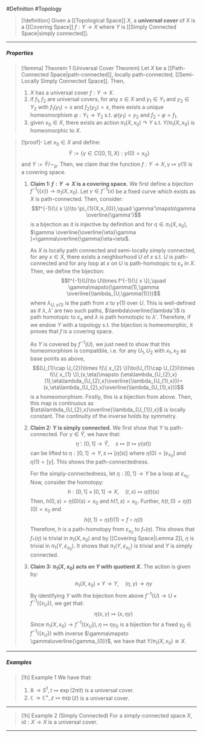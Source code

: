 #Definition #Topology 

> [!definition]
> Given a [[Topological Space]] $X$, a ***universal cover*** of $X$ is a [[Covering Space]] $f:Y\to X$ where $Y$ is [[Simply Connected Space|simply connected]].
---
##### Properties
> [!lemma] Theorem 1 (Universal Cover Theorem)
>  Let $X$ be a [[Path-Connected Space|path-connected]], locally path-connected, [[Semi-Locally Simply Connected Space]]. Then,  
> 1. $X$ has a universal cover $f:Y\to X$.
> 2. if $f_{1},f_{2}$ are universal covers, for any $x\in X$ and $y_{1}\in Y_{1}$ and $y_{2}\in Y_{2}$ with $f_{1}(y_{1})=x$ and $f_{2}(y_{2})=x$, there exists a unique homeomorphism $\varphi:Y_{1}\to Y_{2}$ s.t. $\varphi(y_{1})=y_{2}$ and $f_{2}\circ\varphi=f_{1}$.
> 3. given $x_{0}\in X$, there exists an action $\pi_{1}(X,x_{0}) \curvearrowright Y$ s.t. $Y / \pi_{1}(X,x_{0})$ is homeomorphic to $X$.

> [!proof]-
> Let $x_{0}\in X$ and define: $$\tilde{Y}:=\{ \gamma\in C([0,1],X): \gamma(0)=x_{0}\}$$and $Y:=\tilde{Y} /\sim_{p}$. Then, we claim that the function $f:Y\to X, \gamma\mapsto \gamma(1)$ is a covering space.
> 1. **Claim 1: $f:Y\to X$ is a covering space.**
>    We first define a bijection $f^{-1}(\{ x \})\to \pi_{1}(X,x_{0})$. Let $\gamma\in f^{-1}(x)$ be a fixed curve which exists as $X$ is path-connected. Then, consider: $$f^{-1}(\{ x \})\to \pi_{1}(X,x_{0}),\quad \gamma'\mapsto\gamma \overline{\gamma'}$$is a bijection as it is injective by definition and for $\eta\in \pi_{1}(X,x_{0})$, $\gamma \overline{\overline{\eta}\gamma }=\gamma\overline{\gamma}\eta=\eta$.
>    
>    As $X$ is locally path connected and semi-locally simply connected, for any $x\in X$, there exists a neighborhood $U$ of $x$ s.t. $U$ is path-connected and for any loop at $x$ on $U$ is path-homotopic to $\varepsilon_{x}$ in $X$. Then, we define the bijection: $$f^{-1}(U)\to U\times f^{-1}(\{ x \}),\quad \gamma\mapsto(\gamma(1),\gamma \overline{\lambda_{U,\gamma(1)}})$$where $\lambda_{U,\gamma(1)}$ is the path from $x$ to $\gamma(1)$ over $U$. This is well-defined as if $\lambda,\lambda'$ are two such paths, $\lambda\overline{\lambda'}$ is path homotopic to $\varepsilon_{x}$ and $\lambda$ is path homotopic to $\lambda'$. Therefore, if we endow $Y$ with a topology s.t. the bijection is homeomorphic, it proves that $f$ is a covering space.
>    
>    As $Y$ is covered by $f^{-1}(U)$, we just need to show that this homeomorphism is compatible, i.e. for any $U_{1},U_{2}$ with $x_{1},x_{2}$ as base points as above, $$(U_{1}\cap U_{2})\times f(\{ x_{2} \})\to(U_{1}\cap U_{2})\times f(\{ x_{1} \}),(x,\eta)\mapsto (\eta\lambda_{U_{2},x}(1),\eta\lambda_{U_{2},x}\overline{\lambda_{U_{1},x}})=(x,\eta\lambda_{U_{2},x}\overline{\lambda_{U_{1},x}})$$is a homeomorphism. Firstly, this is a bijection from above. Then, this map is continuous  as $\eta\lambda_{U_{2},x}\overline{\lambda_{U_{1}},x}$ is locally constant. The continuity of the inverse holds by symmetry.
> 2. **Claim 2: $Y$ is simply connected.**
> 	   We first show that $Y$ is path-connected. For $\gamma\in \tilde{Y}$, we have that: $$\tilde{\eta}:[0,1]\to \tilde{Y},\quad s\mapsto(t\mapsto\gamma(st))$$ can be lifted to $\eta:[0,1]\to Y, s\mapsto[\tilde{\eta}(s)]$ where $\eta(0)=[\varepsilon_{x_{0}}]$ and $\eta(1)=[\gamma]$. This shows the path-connectedness.
> 	   
> 	   For the simply-connectedness, let $\eta:[0,1]\to Y$ be a loop at $\varepsilon_{x_{0}}$. Now, consider the homotopy: $$h:[0,1]\times[0,1]\to X,\quad (t,s)\mapsto \eta(t)(s)$$Then, $h(0,s)=\eta(0)(s)=x_{0}$ and $h(1,s)=x_{0}$. Further, $h(t,0)=\eta(t)(0)=x_{0}$ and $$h(t,1)=\eta(t)(1)=f\circ \eta(t)$$ Therefore, $h$ is a path-homotopy from $\varepsilon_{x_{0}}$ to $f_{*}(\eta)$. This shows that $f_{*}(\eta)$ is trivial in $\pi_{1}(X,x_{0})$ and by [[Covering Space|Lemma 2]], $\eta$ is trivial in $\pi_{1}(Y,\varepsilon_{x_{0}})$. It shows that $\pi_{1}(Y,\varepsilon_{x_{0}})$ is trivial and $Y$ is simply connected.
> 1. **Claim 3: $\pi_{1}(X,x_{0})$ acts on $Y$ with quotient $X$.**
>    The action is given by: $$\pi_{1}(X,x_{0})\times Y\to Y,\quad (\eta,\gamma)\to \eta\gamma$$By identifying $Y$ with the bijection from above $f^{-1}(U)\to U\times f^{-1}(\{ x_{U} \})$, we get that: $$\eta(x,\gamma)\mapsto(x,\eta\gamma)$$Since $\pi_{1}(X,x_{0})\to f^{-1}(\{ x_{U} \}), \eta\mapsto \eta \gamma_{0}$ is a bijection for a fixed $\gamma_{0}\in f^{-1}(\{ x_{U} \})$ with inverse $\gamma\mapsto \gamma\overline{\gamma_{0}}$, we have that $Y / \pi_{1}(X,x_{0})\cong X$.
---
##### Examples
> [!h] Example 1
> We have that:
> 1. $\mathbb{R}\to S^1,t\mapsto \exp(2\pi it)$ is a universal cover.
> 2. $\mathbb{C}\to \mathbb{C}^\times, z\mapsto \exp(z)$ is a universal cover. 
---
> [!h] Example 2 (Simply Connected)
> For a simply-connected space $X$, $\text{id}:X\to X$ is a universal cover.
---
